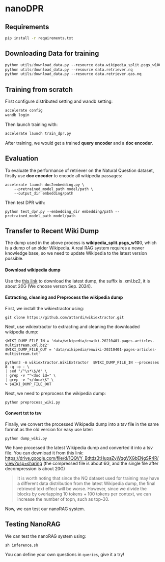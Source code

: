 # nanoDPR

## Requirements
```bash
pip install -r requirements.txt
```

## Downloading Data for training
```python
python utils/download_data.py --resource data.wikipedia_split.psgs_w100
python utils/download_data.py --resource data.retriever.nq
python utils/download_data.py --resource data.retriever.qas.nq
```

## Training from scratch
First configure distributed setting and wandb setting:
```bash
accelerate config
wandb login
```
Then launch training with:
```bash
accelerate launch train_dpr.py
```
After training, we would get a trained **query encoder** and a **doc encoder**. 


## Evaluation
To evaluate the performance of retriever on the Natural Question dataset, firstly use **doc encoder** to encode all wikipedia passages:
```
accelerate launch doc2embedding.py \
    --pretrained_model_path model/path \
    --output_dir embedding/path

```
Then test DPR with:
```
python test_dpr.py --embedding_dir embedding/path --pretrained_model_path model/path
```

## Transfer to Recent Wiki Dump

The dump used in the above process is **wikipedia_split.psgs_w10**0, which is a dump of an older Wikipedia. A real RAG system requires a newer knowledge base, so we need to update Wikipedia to the latest version possible.

#### Download wikipedia dump

Use the [this link](https://dumps.wikimedia.org/backup-index.html) to download the latest dump, the suffix is ​​.xml.bz2, it is about 20G (We choose verson Sep. 2024).

#### Extracting, cleaning and Preprocess the wikipedia dump

First, we install the wikiextractor using:

```
git clone https://github.com/attardi/wikiextractor.git
```

Next, use wikiextractor to extracting and cleaning the downloaded wikipedia dump:

```
$WIKI_DUMP_FILE_IN = 'data/wikipedia/enwiki-20210401-pages-articles-multistream.xml.bz2'
$WIKI_DUMP_FILE_OUT = 'data/wikipedia/enwiki-20210401-pages-articles-multistream.txt'

python3 -m wikiextractor.WikiExtractor  $WIKI_DUMP_FILE_IN --processes 8 -q -o - \
| sed "/^\s*\$/d" \
| grep -v "^<doc id=" \
| grep -v "</doc>\$" \
> $WIKI_DUMP_FILE_OUT
```

Next, we need to preprocess the wikipedia dump:

```
python preprocess_wiki.py
```

#### Convert txt to tsv

Finally, we convert the processed Wikipedia dump into a tsv file in the same format as the old version for easy use later:

```
python dump_wiki.py
```

We have processed the latest Wikipedia dump and converted it into a tsv file. You can download it from this link: https://drive.google.com/file/d/1QQVY_Bdtdz3tHupaZyWqgVXGbENgSR4R/view?usp=sharing (the compressed file is about 6G, and the single file after decompression is about 20G)

> It is worth noting that since the NQ dataset used for training may have a different data distribution from the latest Wikipedia dump, the final retrieved text effect will be worse. However, since we divide the blocks by overlapping 10 tokens + 100 tokens per context, we can increase the number of topn, such as top-30.



Now, we can test our nanoRAG system.

## Testing NanoRAG

We can test the nanoRAG system using:

```
sh inference.sh
```

You can define your own questions in `queries`, give it a try!

